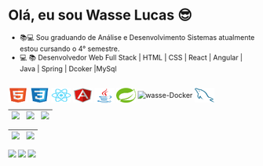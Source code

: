 # Olá, eu sou Wasse Lucas 😎
- 📚💻 Sou graduando de Análise e Desenvolvimento Sistemas atualmente estou cursando o 4° semestre.
- 💻 📚 Desenvolvedor Web Full Stack | HTML | CSS | React | Angular | Java | Spring | Dcoker |MySql


<div style="display: inline_block" ><br>
  <img align="center" alt="wasse-HTML" height="30" width="40" src="https://raw.githubusercontent.com/devicons/devicon/master/icons/html5/html5-original.svg">
  <img align="center" alt="wasse-CSS" height="30" width="40" src="https://raw.githubusercontent.com/devicons/devicon/master/icons/css3/css3-original.svg">
  <img align="center" alt="wasse-React" height="30" width="40" src="https://raw.githubusercontent.com/devicons/devicon/master/icons/react/react-original.svg">  
    <img align="center" alt="wasse-angular" height="30" width="40" src="https://raw.githubusercontent.com/devicons/devicon/master/icons/angularjs/angularjs-original.svg">  
  <img align="center" alt="wasse-java" height="30" width="40" src="https://raw.githubusercontent.com/devicons/devicon/master/icons/java/java-original.svg">
    <img align="center" alt="wasse-java" height="30" width="40" src="https://raw.githubusercontent.com/devicons/devicon/master/icons/spring/spring-original.svg">
  <img align="center" alt="wasse-Docker" height="30" width="40" src="https://cdn.jsdelivr.net/gh/devicons/devicon/icons/docker/docker-original-wordmark.svg">

  <img align="center" alt="wasse-java" height="30" width="40" src="https://raw.githubusercontent.com/devicons/devicon/master/icons/mysql/mysql-original.svg">
</div>


| ![](http://github-profile-summary-cards.vercel.app/api/cards/stats?username=wasselucasjp&theme=nord_dark) | ![](http://github-profile-summary-cards.vercel.app/api/cards/repos-per-language?username=wasselucasjpk&hide=Html&theme=nord_dark) | ![](http://github-profile-summary-cards.vercel.app/api/cards/most-commit-language?username=wasselucasjp&theme=nord_dark) |
| :-: | :-: | :-: |

| ![](http://github-profile-summary-cards.vercel.app/api/cards/profile-details?username=wasselucasjp&theme=nord_dark) | ![](https://github-readme-streak-stats.herokuapp.com/?user=wasselucasjp&hide_border=true&date_format=M%20j%5B%2C%20Y%5D&background=2D3742&stroke=2D3742&ring=6bbbca&fire=6bbbca&currStreakNum=fff&sideNums=6bbbca&currStreakLabel=6bbbca&sideLabels=fff&dates=fff) |
| :-: | :-: |

  
<div>
  <a href="https://www.linkedin.com/in/wasse-lucas/" target="_blank"><img src="https://img.shields.io/badge/-LinkedIn-%230077B5?style=for-the-badge&logo=linkedin&logoColor=white" target="_blank"></a>
  <a href="https://www.instagram.com/wasselucas/" target="_blank"><img src="https://img.shields.io/badge/-Instagram-%23E4405F?style=for-the-badge&logo=instagram&logoColor=white" target="_blank"></a>
  <a href = "mailto:wasselucas.dev@gmail.com"><img src="https://img.shields.io/badge/-Gmail-%23333?style=for-the-badge&logo=gmail&logoColor=white" target="_blank"></a>
</div>

